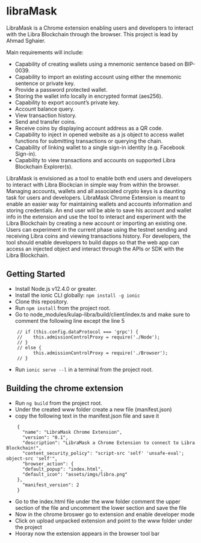 # libraMask
LibraMask is a Chrome extension enabling users and developers to interact with the Libra Blockchain through the browser.
This project is lead by Ahmad Sghaier.

Main requirements will include:
- Capability of creating wallets using a mnemonic sentence based on BIP-0039.
- Capability to import an existing account using either the mnemonic sentence or private key.
- Provide a password protected wallet.
- Storing the wallet info locally in encrypted format (aes256).
- Capability to export account’s private key.
- Account balance query.
- View transaction history.
- Send and transfer coins.
- Receive coins by displaying account address as a QR code.
- Capability to inject in opened website as a js object to access wallet functions for submitting transactions or querying the chain.
- Capability of linking wallet to a single sign-in identity (e.g. Facebook Sign-in).
- Capability to view transactions and accounts on supported Libra Blockchain Explorer(s).

LibraMask is envisioned as a tool to enable both end users and developers to interact with Libra Blockcian in simple way from within the browser. 
Managing accounts, wallets and all associated crypto keys is a daunting task for users and developers. LibraMask Chrome Extension is meant to enable an easier way for maintaining wallets and accounts information and storing credentials.
An end user will be able to save his account and wallet info in the extension and use the tool to interact and experiment with the Libra Blockchain by creating a new account or importing an existing one. Users can experiment in the current phase using the testnet sending and receiving Libra coins and viewing transactions history.
For developers, the tool should enable developers to build dapps so that the web app can access an injected object and interact through the APIs or SDK with the Libra Blockchain.

## Getting Started

* Install Node.js v12.4.0 or greater.
* Install the ionic CLI globally: `npm install -g ionic`
* Clone this repository.
* Run `npm install` from the project root.
* Go to node_modules/kulap-libra/build/client/index.ts and make sure to comment the following line except the line 5
```
    // if (this.config.dataProtocol === 'grpc') {
    //    this.admissionControlProxy = require('./Node');
    // }
    // else {
          this.admissionControlProxy = require('./Browser');
    // }
```
* Run `ionic serve --l` in a terminal from the project root.

## Building the chrome extension

* Run `ng build` from the project root.
* Under the created www folder create a new file (manifest.json)
* copy the following text in the manifest.json file and save it
```
    {
      "name": "LibraMask Chrome Extension",
      "version": "0.1",
      "description": "LibraMask a Chrome Extension to connect to Libra Blockchain!",
      "content_security_policy": "script-src 'self' 'unsafe-eval'; object-src 'self'",
      "browser_action": {
      "default_popup": "index.html",
      "default_icon": "assets/imgs/libra.png"
    },
      "manifest_version": 2
    }
```
* Go to the index.html file under the www folder comment the upper section of the file and uncomment the lower section and save the file
* Now in the chrome broswer go to extension and enable developer mode
* Click on upload unpacked extension and point to the www folder under the project
* Hooray now the extension appears in the browser tool bar

